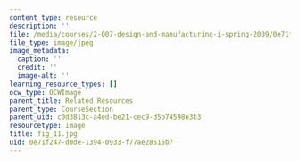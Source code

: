 ```yaml
---
content_type: resource
description: ''
file: /media/courses/2-007-design-and-manufacturing-i-spring-2009/0e71f247d0de13940933f77ae28515b7_fig_11.jpg
file_type: image/jpeg
image_metadata:
  caption: ''
  credit: ''
  image-alt: ''
learning_resource_types: []
ocw_type: OCWImage
parent_title: Related Resources
parent_type: CourseSection
parent_uid: c0d3813c-a4ed-be21-cec9-d5b74598e3b3
resourcetype: Image
title: fig_11.jpg
uid: 0e71f247-d0de-1394-0933-f77ae28515b7
---
```

